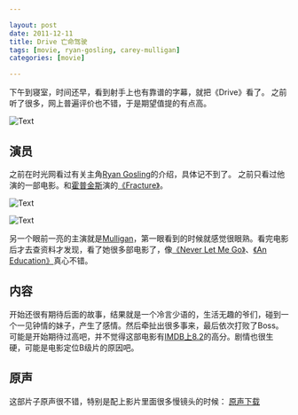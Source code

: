 ```yaml
---

layout: post
date: 2011-12-11
title: Drive 亡命驾驶
tags: [movie, ryan-gosling, carey-mulligan]
categories: [movie]

---
```


下午到寝室，时间还早，看到射手上也有靠谱的字幕，就把《Drive》看了。
之前听了很多，网上普遍评价也不错，于是期望值提的有点高。

![Text]({{site.url}}/assets/blog_img/2011-12-11-Movie-Drive/drive_ver1_xxlg.jpg)

## 演员
之前在时光网看过有关主角[Ryan Gosling](http://people.mtime.com/915080/)的介绍，具体记不到了。
之前只看过他演的一部电影。和[霍普金斯](http://people.mtime.com/901591/)演的[《Fracture》](http://movie.mtime.com/53217/)。 

![Text]({{site.url}}/assets/blog_img/2011-12-11-Movie-Drive/Drive.2011.720p20111211-2035411.jpg) 

<!-- more -->

![Text]({{site.url}}/assets/blog_img/2011-12-11-Movie-Drive/Drive.2011.720p20111211-2037062.jpg)

另一个眼前一亮的主演就是[Mulligan](http://people.mtime.com/person/1108411/)，第一眼看到的时候就感觉很眼熟。看完电影后才去查资料才发现，看了她很多部电影了，像[《Never Let Me Go》](http://movie.mtime.com/100674/)、[《An Education》](http://movie.mtime.com/77204/)真心不错。 

## 内容
开始还很有期待后面的故事，结果就是一个冷言少语的，生活无趣的爷们，碰到一个一见钟情的妹子，产生了感情。然后牵扯出很多事来，最后依次打败了Boss。
可能是开始期待过高吧，并不觉得这部电影有[IMDB上8.2](http://http//www.imdb.com/title/tt0780504/)的高分。剧情也很生硬，可能是电影定位B级片的原因吧。

## 原声
这部片子原声很不错，特别是配上影片里面很多慢镜头的时候：
[原声下载](http://115.com/file/aqyge1kn)
